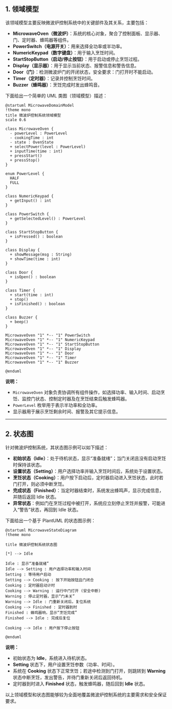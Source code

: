 ## 1. 领域模型

该领域模型主要反映微波炉控制系统中的关键部件及其关系，主要包括：

- **MicrowaveOven（微波炉）**：系统的核心对象，聚合了控制面板、显示器、门、定时器、蜂鸣器等组件。  
- **PowerSwitch（电源开关）**：用来选择全功率或半功率。  
- **NumericKeypad（数字键盘）**：用于输入烹饪时间。  
- **StartStopButton（启动/停止按钮）**：用于启动或停止烹饪过程。  
- **Display（显示器）**：用于显示当前状态、报警信息和警告信息。  
- **Door（门）**：检测微波炉门的开闭状态，安全要求：门打开时不能启动。  
- **Timer（定时器）**：记录并控制烹饪时间。  
- **Buzzer（蜂鸣器）**：烹饪完成时发出蜂鸣音。  

下面给出一个简单的 UML 类图（领域模型）描述：

```plantuml
@startuml MicrowaveDomainModel
!theme mono
title 微波炉控制系统领域模型
scale 0.6

class MicrowaveOven {
  - powerLevel : PowerLevel
  - cookingTime : int
  - state : OvenState
  + selectPower(level : PowerLevel)
  + inputTime(time : int)
  + pressStart()
  + pressStop()
}

enum PowerLevel {
  HALF
  FULL
}

class NumericKeypad {
  + getInput() : int
}

class PowerSwitch {
  + getSelectedLevel() : PowerLevel
}

class StartStopButton {
  + isPressed() : boolean
}

class Display {
  + showMessage(msg : String)
  + showTime(time : int)
}

class Door {
  + isOpen() : boolean
}

class Timer {
  + start(time : int)
  + stop()
  + isFinished() : boolean
}

class Buzzer {
  + beep()
}

MicrowaveOven "1" *-- "1" PowerSwitch
MicrowaveOven "1" *-- "1" NumericKeypad
MicrowaveOven "1" *-- "1" StartStopButton
MicrowaveOven "1" *-- "1" Display
MicrowaveOven "1" *-- "1" Door
MicrowaveOven "1" *-- "1" Timer
MicrowaveOven "1" *-- "1" Buzzer

@enduml
```

**说明：**  
- `MicrowaveOven` 对象负责协调所有组件操作，如选择功率、输入时间、启动烹饪、监控门状态、控制定时器及在烹饪结束后触发蜂鸣器。  
- `PowerLevel` 枚举用于表示半功率和全功率。  
- 显示器用于展示烹饪剩余时间、报警及其它提示信息。

---

## 2. 状态图

针对微波炉控制系统，其状态图示例可以如下描述：

- **初始状态（Idle）**：处于待机状态，显示“准备就绪”；当门关闭且没有启动烹饪时保持该状态。  
- **设置状态（Setting）**：用户选择功率并输入烹饪时间后，系统处于设置状态。  
- **烹饪状态（Cooking）**：用户按下启动后，定时器启动进入烹饪状态，此时若门打开，则必须中断烹饪。  
- **完成状态（Finished）**：当定时器结束时，系统发出蜂鸣声，显示完成信息，并随后返回 Idle 状态。  
- **异常状态**：例如门在烹饪过程中被打开，系统应立刻停止烹饪并报警，可能进入“警告”状态，再回到 Idle 状态。  

下面给出一个基于 PlantUML 的状态图示例：

```plantuml
@startuml MicrowaveStateDiagram
!theme mono

title 微波炉控制系统状态图

[*] --> Idle

Idle : 显示“准备就绪”
Idle --> Setting : 用户选择功率和输入时间
Setting : 等待用户启动
Setting --> Cooking : 按下开始按钮且门闭合
Cooking : 定时器启动计时
Cooking --> Warning : 运行中门打开 (安全中断)
Warning : 停止定时器，显示“门未关”
Warning --> Idle : 门重新关闭后，复位系统
Cooking --> Finished : 定时器到时
Finished : 蜂鸣器响，显示“烹饪完成”
Finished --> Idle : 完成后复位

Cooking --> Idle : 用户按下停止按钮

@enduml
```

**说明：**  
- 初始状态为 **Idle**，系统进入待机状态。  
- **Setting** 状态下，用户设置烹饪参数（功率、时间）。  
- 系统在 **Cooking** 状态下正常烹饪；若途中检测到门打开，则跳转到 **Warning** 状态中断烹饪，发出警告，并待门重新关闭后返回待机。  
- 定时器到时进入 **Finished** 状态，触发蜂鸣器，随后回到 **Idle** 状态。
  
以上领域模型和状态图能够较为全面地覆盖微波炉控制系统的主要需求和安全保证要求。